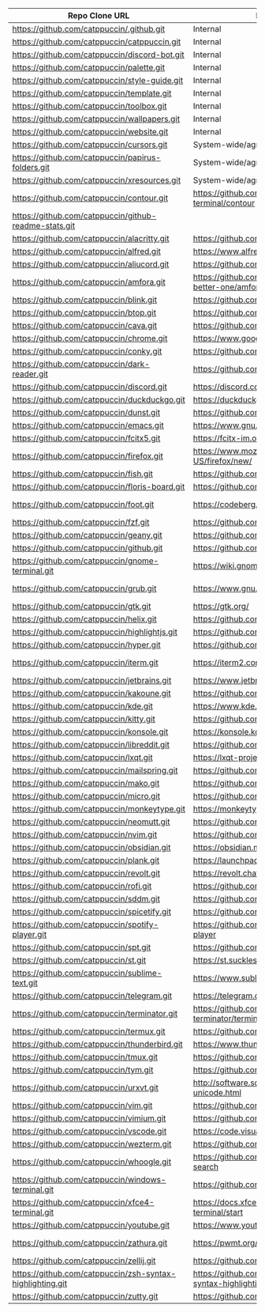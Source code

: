 | Repo Clone URL                                            | Link URL                                             | notes                         |
|-----------------------------------------------------------|------------------------------------------------------|-------------------------------|
| https://github.com/catppuccin/.github.git                 | Internal                                             |                               |
| https://github.com/catppuccin/catppuccin.git              | Internal                                             |                               |
| https://github.com/catppuccin/discord-bot.git             | Internal                                             |                               |
| https://github.com/catppuccin/palette.git                 | Internal                                             |                               |
| https://github.com/catppuccin/style-guide.git             | Internal                                             |                               |
| https://github.com/catppuccin/template.git                | Internal                                             |                               |
| https://github.com/catppuccin/toolbox.git                 | Internal                                             |                               |
| https://github.com/catppuccin/wallpapers.git              | Internal                                             |                               |
| https://github.com/catppuccin/website.git                 | Internal                                             |                               |
| https://github.com/catppuccin/cursors.git                 | System-wide/agnostic                                 |                               |
| https://github.com/catppuccin/papirus-folders.git         | System-wide/agnostic                                 |                               |
| https://github.com/catppuccin/xresources.git              | System-wide/agnostic                                 |                               |
| https://github.com/catppuccin/contour.git                 | https://github.com/contour-terminal/contour          | unsure, pls check             |
| https://github.com/catppuccin/github-readme-stats.git     |                                                      | maybe a preview?              |
| https://github.com/catppuccin/alacritty.git               | https://github.com/alacritty/alacritty               |                               |
| https://github.com/catppuccin/alfred.git                  | https://www.alfredapp.com                            | non-GH                        |
| https://github.com/catppuccin/aliucord.git                | https://github.com/Aliucord/Aliucord                 |                               |
| https://github.com/catppuccin/amfora.git                  | https://github.com/makeworld-the-better-one/amfora   |                               |
| https://github.com/catppuccin/blink.git                   | https://github.com/blinksh/blink                     |                               |
| https://github.com/catppuccin/btop.git                    | https://github.com/aristocratos/btop                 |                               |
| https://github.com/catppuccin/cava.git                    | https://github.com/karlstav/cava                     |                               |
| https://github.com/catppuccin/chrome.git                  | https://www.google.com/chrome                        | non-GH                        |
| https://github.com/catppuccin/conky.git                   | https://github.com/brndnmtthws/conky                 |                               |
| https://github.com/catppuccin/dark-reader.git             | https://github.com/darkreader/darkreader             |                               |
| https://github.com/catppuccin/discord.git                 | https://discord.com                                  | non-GH                        |
| https://github.com/catppuccin/duckduckgo.git              | https://duckduckgo.com                               | non-GH                        |
| https://github.com/catppuccin/dunst.git                   | https://github.com/dunst-project/dunst               |                               |
| https://github.com/catppuccin/emacs.git                   | https://www.gnu.org/software/emacs/                  | non-GH                        |
| https://github.com/catppuccin/fcitx5.git                  | https://fcitx-im.org                                 | non-GH                        |
| https://github.com/catppuccin/firefox.git                 | https://www.mozilla.org/en-US/firefox/new/           |                               |
| https://github.com/catppuccin/fish.git                    | https://github.com/fish-shell/fish-shell             |                               |
| https://github.com/catppuccin/floris-board.git            | https://github.com/florisboard/florisboard           |                               |
| https://github.com/catppuccin/foot.git                    | https://codeberg.org/dnkl/foot                       | non-GH, more recently updated |
| https://github.com/catppuccin/fzf.git                     | https://github.com/junegunn/fzf                      |                               |
| https://github.com/catppuccin/geany.git                   | https://github.com/geany/geany                       |                               |
| https://github.com/catppuccin/github.git                  | https://github.com                                   | that's pretty meta.           |
| https://github.com/catppuccin/gnome-terminal.git          | https://wiki.gnome.org/Apps/Terminal                 | no clue if correct/applicable |
| https://github.com/catppuccin/grub.git                    | https://www.gnu.org/software/grub/                   | non-GH, repo at savannah      |
| https://github.com/catppuccin/gtk.git                     | https://gtk.org/                                     | non-GH                        |
| https://github.com/catppuccin/helix.git                   | https://github.com/helix-editor/helix                |                               |
| https://github.com/catppuccin/highlightjs.git             | https://github.com/highlightjs/highlight.js          |                               |
| https://github.com/catppuccin/hyper.git                   | https://github.com/vercel/hyper                      |                               |
| https://github.com/catppuccin/iterm.git                   | https://iterm2.com                                   | downloads, repo is at GitLab  |
| https://github.com/catppuccin/jetbrains.git               | https://www.jetbrains.com/                           |                               |
| https://github.com/catppuccin/kakoune.git                 | https://github.com/mawww/kakoune                     |                               |
| https://github.com/catppuccin/kde.git                     | https://www.kde.org/                                 | non-GH                        |
| https://github.com/catppuccin/kitty.git                   | https://github.com/kovidgoyal/kitty                  |                               |
| https://github.com/catppuccin/konsole.git                 | https://konsole.kde.org/                             | non-GH                        |
| https://github.com/catppuccin/libreddit.git               | https://github.com/spikecodes/libreddit              |                               |
| https://github.com/catppuccin/lxqt.git                    | https://lxqt-project.org/                            | non-GH                        |
| https://github.com/catppuccin/mailspring.git              | https://github.com/Foundry376/Mailspring             |                               |
| https://github.com/catppuccin/mako.git                    | https://github.com/emersion/mako                     |                               |
| https://github.com/catppuccin/micro.git                   | https://github.com/zyedidia/micro                    |                               |
| https://github.com/catppuccin/monkeytype.git              | https://monkeytype.com                               | non-GH                        |
| https://github.com/catppuccin/neomutt.git                 | https://github.com/neomutt/neomutt                   |                               |
| https://github.com/catppuccin/nvim.git                    | https://github.com/neovim/neovim                     |                               |
| https://github.com/catppuccin/obsidian.git                | https://obsidian.md                                  | maybe link org?               |
| https://github.com/catppuccin/plank.git                   | https://launchpad.net/plank                          | GH repo?                      |
| https://github.com/catppuccin/revolt.git                  | https://revolt.chat                                  | non-GH                        |
| https://github.com/catppuccin/rofi.git                    | https://github.com/davatorium/rofi                   |                               |
| https://github.com/catppuccin/sddm.git                    | https://github.com/sddm/sddm/                        |                               |
| https://github.com/catppuccin/spicetify.git               | https://github.com/spicetify/spicetify-cli           |                               |
| https://github.com/catppuccin/spotify-player.git          | https://github.com/aome510/spotify-player            |                               |
| https://github.com/catppuccin/spt.git                     | https://github.com/Rigellute/spotify-tui             |                               |
| https://github.com/catppuccin/st.git                      | https://st.suckless.org/                             | non-GH                        |
| https://github.com/catppuccin/sublime-text.git            | https://www.sublimetext.com                          | non-GH                        |
| https://github.com/catppuccin/telegram.git                | https://telegram.org                                 | non-GH                        |
| https://github.com/catppuccin/terminator.git              | https://github.com/gnome-terminator/terminator       |                               |
| https://github.com/catppuccin/termux.git                  | https://github.com/termux/termux-app                 |                               |
| https://github.com/catppuccin/thunderbird.git             | https://www.thunderbird.net                          | non-GH                        |
| https://github.com/catppuccin/tmux.git                    | https://github.com/tmux/tmux                         |                               |
| https://github.com/catppuccin/tym.git                     | https://github.com/endaaman/tym                      |                               |
| https://github.com/catppuccin/urxvt.git                   | http://software.schmorp.de/pkg/rxvt-unicode.html     | http? lmao k.                 |
| https://github.com/catppuccin/vim.git                     | https://github.com/vim/vim                           |                               |
| https://github.com/catppuccin/vimium.git                  | https://github.com/philc/vimium                      |                               |
| https://github.com/catppuccin/vscode.git                  | https://code.visualstudio.com                        | non-GH                        |
| https://github.com/catppuccin/wezterm.git                 | https://github.com/wez/wezterm                       |                               |
| https://github.com/catppuccin/whoogle.git                 | https://github.com/benbusby/whoogle-search           |                               |
| https://github.com/catppuccin/windows-terminal.git        | https://github.com/Microsoft/Terminal                |                               |
| https://github.com/catppuccin/xfce4-terminal.git          | https://docs.xfce.org/apps/xfce4-terminal/start      | non-GH, unsure                |
| https://github.com/catppuccin/youtube.git                 | https://www.youtube.com                              | non-GH                        |
| https://github.com/catppuccin/zathura.git                 | https://pwmt.org/projects/zathura/                   | non-GH, self-hosted Git?      |
| https://github.com/catppuccin/zellij.git                  | https://github.com/zellij-org/zellij                 |                               |
| https://github.com/catppuccin/zsh-syntax-highlighting.git | https://github.com/zsh-users/zsh-syntax-highlighting |                               |
| https://github.com/catppuccin/zutty.git                   | https://github.com/tomszilagyi/zutty                 |                               |
